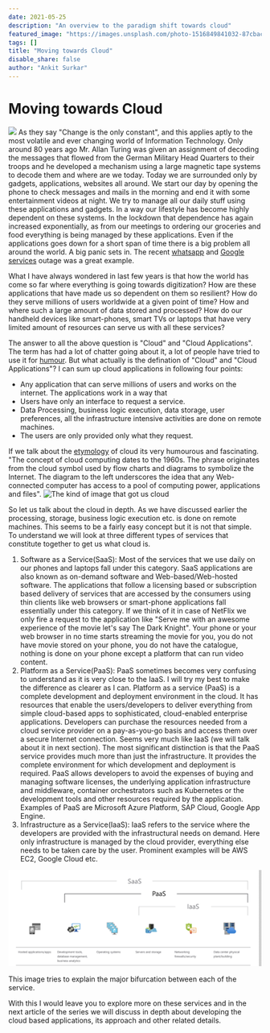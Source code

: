 ```yaml
---
date: 2021-05-25
description: "An overview to the paradigm shift towards cloud"
featured_image: "https://images.unsplash.com/photo-1516849841032-87cbac4d88f7?ixid=MnwxMjA3fDB8MHxwaG90by1wYWdlfHx8fGVufDB8fHx8&ixlib=rb-1.2.1&auto=format&fit=crop&w=1350&q=80"
tags: []
title: "Moving towards Cloud"
disable_share: false
author: "Ankit Surkar"
---
```

# Moving towards Cloud 
![](https://images.unsplash.com/photo-1516849841032-87cbac4d88f7?ixid=MnwxMjA3fDB8MHxwaG90by1wYWdlfHx8fGVufDB8fHx8&ixlib=rb-1.2.1&auto=format&fit=crop&w=1350&q=80)
As they say "Change is the only constant", and this applies aptly to the most volatile and ever changing world of Information Technology. Only around 80 years ago Mr. Allan Turing was given an assignment of decoding the messages that flowed from the German Military Head Quarters to their troops and he developed a mechanism using a large magnetic tape systems to decode them and where are we today. Today we are surrounded only by gadgets, applications, websites all around. We start our day by opening the phone to check messages and mails in the morning and end it with some entertainment videos at night. We try to manage all our daily stuff using these applications and gadgets. In a way our lifestyle has become highly dependent on these systems. In the lockdown that dependence has again increased exponentially, as from our meetings to ordering our groceries and food everything is being managed by these applications. 
Even if the applications goes down for a short span of time there is a big problem all around the world. A big panic sets in. The recent [whatsapp](https://www.livemint.com/technology/apps/whatsapp-and-instagram-down-for-thousands-of-users-11616175831566.html) and [Google services](https://www.theguardian.com/technology/2020/dec/14/google-suffers-worldwide-outage-with-gmail-youtube-and-other-services-down) outage was a great example.

What I have always wondered in last few years is that how the world has come so far where everything is going towards digitization? How are these applications that have made us so dependent on them so resilient? How do they serve millions of users worldwide at a given point of time? How and where such a large amount of data stored and processed? How do our handheld devices like smart-phones, smart TVs or laptops that have very limited amount of resources can serve us with all these services? 

The answer to all the above question is "Cloud" and "Cloud Applications". The term has had a lot of chatter going about it, a lot of people have tried to use it for [humour](https://www.youtube.com/watch?v=AnxrJiS5uKU&t=131s). But what actually is the defination of "Cloud" and "Cloud Applications"?
I can sum up cloud applications in following four points:

- Any application that can serve millions of users and works on the internet. The applications work in a way that 
- Users have only an interface to request a service.
- Data Processing, business logic execution, data storage, user preferences, all the infrastructure intensive activities are done on remote machines. 
- The users are only provided only what they request.

If we talk about the [etymology](https://www.cnbc.com/id/43483060#:~:text=The%20concept%20of%20cloud%20computing,computing%20power%2C%20applications%20and%20files) of cloud its very humourous and fascinating. "The concept of cloud computing dates to the 1960s. The phrase originates from the cloud symbol used by flow charts and diagrams to symbolize the Internet. The diagram to the left underscores the idea that any Web-connected computer has access to a pool of computing power, applications and files".
![The kind of image that got us cloud](https://fm.cnbc.com/applications/cnbc.com/resources/img/editorial/2011/08/23/43024105-cloud_computing_300.1910x1000.jpg?v=1305304804)

So let us talk about the cloud in depth. As we have discussed earlier the processing, storage, business logic execution etc. is done on remote machines. This seems to be a fairly easy concept but it is not that simple. To understand we will look at three different types of services that constitute together to get us what cloud is.

1. Software as a Service(SaaS): Most of the services that we use daily on our phones and laptops fall under this category. SaaS applications are also known as on-demand software and Web-based/Web-hosted software. The applications that follow a licensing based or subscription based delivery of services that are accessed by the consumers using thin clients like web browsers or smart-phone applications fall essentially under this category. If we think of it in case of NetFlix we only fire a request to the application like "Serve me with an awesome experience of the movie let's say The Dark Knight". Your phone or your web browser in no time starts streaming the movie for you, you do not have movie stored on your phone, you  do not have the catalogue, nothing is done on your phone except a platform that can run video content.
2. Platform as a Service(PaaS): PaaS sometimes becomes very confusing to understand as it is very close to the IaaS. I will try my best to make the difference as clearer as I can. Platform as a service (PaaS) is a complete development and deployment environment in the cloud. It has resources that enable the users/developers to deliver everything from simple cloud-based apps to sophisticated, cloud-enabled enterprise applications. Developers can purchase the resources needed from a cloud service provider on a pay-as-you-go basis and access them over a secure Internet connection. Seems very much like IaaS (we will talk about it in next section). The most significant distinction is that the PaaS service provides much more than just the infrastructure. It provides the complete environment for which development and deployment is required. PaaS allows developers to avoid the expenses  of buying and managing software licenses, the underlying application infrastructure and middleware, container orchestrators such as Kubernetes or the development tools and other resources required by the application. Examples of PaaS are Microsoft Azure Platform, SAP Cloud, Google App Engine.
3. Infrastructure as a Service(IaaS): IaaS refers to the service where the developers are provided with the infrastructural needs on demand. Here only infrastructure is managed by the cloud provider, everything else needs to be taken care by the user. Prominent examples will be AWS EC2, Google Cloud etc.

![Illustration of SaaS, PaaS and IaaS](https://github.com/awsomsauce/website/blob/master/static/SaaS:PaaS:IaaS.png)

This image tries to explain the major bifurcation between each of the service.

With this I would leave you to explore more on these services and in the next article of the series we will discuss in depth about developing the cloud based applications, its approach and other related details.


